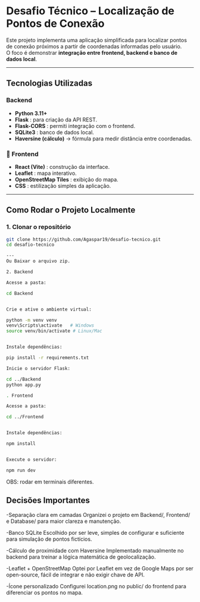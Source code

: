 # Desafio Técnico – Localização de Pontos de Conexão

Este projeto implementa uma aplicação simplificada para localizar pontos de conexão próximos a partir de coordenadas informadas pelo usuário.  
O foco é demonstrar **integração entre frontend, backend e banco de dados local**.

---

## Tecnologias Utilizadas

### Backend
- **Python 3.11+**
- **Flask** : para criação da API REST.
- **Flask-CORS** : permiti integração com o frontend.
- **SQLite3** : banco de dados local.
- **Haversine (cálculo)** → fórmula para medir distância entre coordenadas.

### 🔹 Frontend
- **React (Vite)** : construção da interface.
- **Leaflet** : mapa interativo.
- **OpenStreetMap Tiles** : exibição do mapa.
- **CSS** : estilização simples da aplicação.

---

## Como Rodar o Projeto Localmente

### 1. Clonar o repositório
```bash
git clone https://github.com/Agaspar19/desafio-tecnico.git
cd desafio-tecnico

---
Ou Baixar o arquivo zip.

2. Backend

Acesse a pasta:

cd Backend


Crie e ative o ambiente virtual:

python -m venv venv
venv\Scripts\activate   # Windows
source venv/bin/activate # Linux/Mac


Instale dependências:

pip install -r requirements.txt

Inicie o servidor Flask:

cd ../Backend
python app.py

. Frontend

Acesse a pasta:

cd ../Frontend


Instale dependências:

npm install


Execute o servidor:

npm run dev

````

OBS: rodar em terminais diferentes.

## Decisões Importantes

-Separação clara em camadas
Organizei o projeto em Backend/, Frontend/ e Database/ para maior clareza e manutenção.

-Banco SQLite
Escolhido por ser leve, simples de configurar e suficiente para simulação de pontos fictícios.

-Cálculo de proximidade com Haversine
Implementado manualmente no backend para treinar a lógica matemática de geolocalização.

-Leaflet + OpenStreetMap
Optei por Leaflet em vez de Google Maps por ser open-source, fácil de integrar e não exigir chave de API.

-Ícone personalizado
Configurei location.png no public/ do frontend para diferenciar os pontos no mapa.



